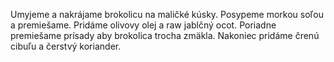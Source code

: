 Umyjeme a nakrájame brokolicu na maličké kúsky. Posypeme morkou soľou a premiešame. Pridáme olivovy olej a raw jablčný ocot. Poriadne premiešame prísady aby brokolica trocha zmäkla. Nakoniec pridáme črenú cibuľu a čerstvý koriander.
